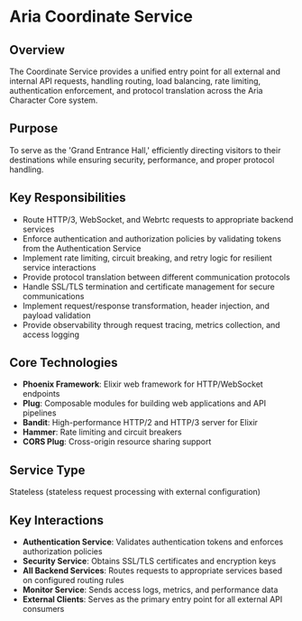 # Aria Coordinate Service

## Overview

The Coordinate Service provides a unified entry point for all external and internal API requests, handling routing, load balancing, rate limiting, authentication enforcement, and protocol translation across the Aria Character Core system.

## Purpose

To serve as the 'Grand Entrance Hall,' efficiently directing visitors to their destinations while ensuring security, performance, and proper protocol handling.

## Key Responsibilities

- Route HTTP/3, WebSocket, and Webrtc requests to appropriate backend services
- Enforce authentication and authorization policies by validating tokens from the Authentication Service
- Implement rate limiting, circuit breaking, and retry logic for resilient service interactions
- Provide protocol translation between different communication protocols
- Handle SSL/TLS termination and certificate management for secure communications
- Implement request/response transformation, header injection, and payload validation
- Provide observability through request tracing, metrics collection, and access logging

## Core Technologies

- **Phoenix Framework**: Elixir web framework for HTTP/WebSocket endpoints
- **Plug**: Composable modules for building web applications and API pipelines
- **Bandit**: High-performance HTTP/2 and HTTP/3 server for Elixir
- **Hammer**: Rate limiting and circuit breakers
- **CORS Plug**: Cross-origin resource sharing support

## Service Type

Stateless (stateless request processing with external configuration)

## Key Interactions

- **Authentication Service**: Validates authentication tokens and enforces authorization policies
- **Security Service**: Obtains SSL/TLS certificates and encryption keys
- **All Backend Services**: Routes requests to appropriate services based on configured routing rules
- **Monitor Service**: Sends access logs, metrics, and performance data
- **External Clients**: Serves as the primary entry point for all external API consumers
